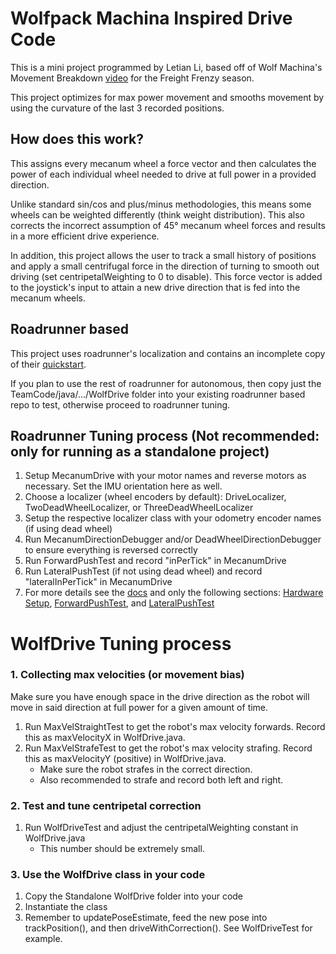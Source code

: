# Wolfpack Machina Inspired Drive Code
This is a mini project programmed by Letian Li, based off of Wolf Machina's Movement Breakdown [video](https://www.youtube.com/watch?v=ri06orPFaKo) for the Freight Frenzy season.

This project optimizes for max power movement and smooths movement by using the curvature of the last 3 recorded positions.

## How does this work?

This assigns every mecanum wheel a force vector and then calculates the power of each individual wheel needed to drive at full power in a provided direction. 

Unlike standard sin/cos and plus/minus methodologies, this means some wheels can be weighted differently (think weight distribution). This also corrects the incorrect assumption of 45° mecanum wheel forces and results in a more efficient drive experience.

In addition, this project allows the user to track a small history of positions and apply a small centrifugal force in the direction of turning to smooth out driving (set centripetalWeighting to 0 to disable). This force vector is added to the joystick's input to attain a new drive direction that is fed into the mecanum wheels.

## Roadrunner based

This project uses roadrunner's localization and contains an incomplete copy of their [quickstart](https://github.com/acmerobotics/road-runner-quickstart/tree/master).

If you plan to use the rest of roadrunner for autonomous, then copy just the TeamCode/java/.../WolfDrive folder into your existing roadrunner based repo to test, otherwise proceed to roadrunner tuning.

## Roadrunner Tuning process (Not recommended: only for running as a standalone project)
1. Setup MecanumDrive with your motor names and reverse motors as necessary. Set the IMU orientation here as well.
2. Choose a localizer (wheel encoders by default): DriveLocalizer, TwoDeadWheelLocalizer, or ThreeDeadWheelLocalizer
3. Setup the respective localizer class with your odometry encoder names (if using dead wheel)
4. Run MecanumDirectionDebugger and/or DeadWheelDirectionDebugger to ensure everything is reversed correctly
5. Run ForwardPushTest and record "inPerTick" in MecanumDrive
6. Run LateralPushTest (if not using dead wheel) and record "lateralInPerTick" in MecanumDrive
7. For more details see the [docs](https://rr.brott.dev/docs/v1-0/tuning/) and only the following sections: [Hardware Setup](https://rr.brott.dev/docs/v1-0/tuning/#drive-classes), [ForwardPushTest](https://rr.brott.dev/docs/v1-0/tuning/#forwardpushtest), and [LateralPushTest](https://rr.brott.dev/docs/v1-0/tuning/#lateralpushtest-mecanum--drive-encoders-only)

# WolfDrive Tuning process

### 1. Collecting max velocities (or movement bias)

Make sure you have enough space in the drive direction as the robot will move in said direction at full power for a given amount of time.

1. Run MaxVelStraightTest to get the robot's max velocity forwards. Record this as maxVelocityX in WolfDrive.java.
2. Run MaxVelStrafeTest to get the robot's max velocity strafing. Record this as maxVelocityY (positive) in WolfDrive.java.
    - Make sure the robot strafes in the correct direction.
    - Also recommended to strafe and record both left and right.

### 2. Test and tune centripetal correction

1. Run WolfDriveTest and adjust the centripetalWeighting constant in WolfDrive.java
    - This number should be extremely small.

### 3. Use the WolfDrive class in your code
1. Copy the Standalone WolfDrive folder into your code
2. Instantiate the class
3. Remember to updatePoseEstimate, feed the new pose into trackPosition(), and then driveWithCorrection(). See WolfDriveTest for example.
